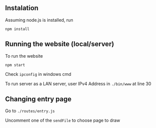 ## Instalation

Assuming node.js is installed, run 

`npm install`

## Running the website (local/server)
To run the website

`npm start`

Check `ipconfig` in windows cmd

To run server as a LAN server, user IPv4 Address in `./bin/www` at line 30

## Changing entry page 

Go to `./routes/entry.js`

Uncomment one of the `sendFile` to choose page to draw
